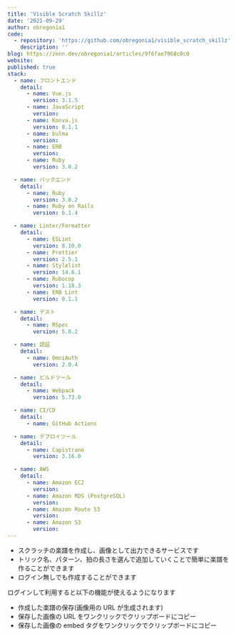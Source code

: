```yaml
---
title: 'Visible Scratch Skillz'
date: '2021-09-29'
author: obregonia1
code:
  - repository: 'https://github.com/obregonia1/visible_scratch_skillz'
    description: ''
blog: https://zenn.dev/obregonia1/articles/9f6fae7968c0c0
website:
published: true
stack:
  - name: フロントエンド
    detail:
      - name: Vue.js
        version: 3.1.5
      - name: JavaScript
        version:
      - name: Konva.js
        version: 8.1.1
      - name: bulma
        version:
      - name: ERB
        version:
      - name: Ruby
        version: 3.0.2

  - name: バックエンド
    detail:
      - name: Ruby
        version: 3.0.2
      - name: Ruby on Rails
        version: 6.1.4

  - name: Linter/Formatter
    detail:
      - name: ESLint
        version: 8.10.0
      - name: Prettier
        version: 2.5.1
      - name: Stylelint
        version: 14.6.1
      - name: Rubocop
        version: 1.18.3
      - name: ERB Lint
        version: 0.1.1

  - name: テスト
    detail:
      - name: RSpec
        version: 5.0.2

  - name: 認証
    detail:
      - name: OmniAuth
        version: 2.0.4

  - name: ビルドツール
    detail:
      - name: Webpack
        version: 5.73.0

  - name: CI/CD
    detail:
      - name: GitHub Actions

  - name: デプロイツール
    detail:
      - name: Capistrano
        version: 3.16.0

  - name: AWS
    detail:
      - name: Amazon EC2
        version:
      - name: Amazon RDS (PostgreSQL)
        version:
      - name: Amazon Route 53
        version:
      - name: Amazon S3
        version:
---
```


- スクラッチの楽譜を作成し、画像として出力できるサービスです
- トリック名、パターン、拍の長さを選んで追加していくことで簡単に楽譜を作ることができます
- ログイン無しでも作成することができます

ログインして利用すると以下の機能が使えるようになります

- 作成した楽譜の保存(画像用の URL が生成されます)
- 保存した画像の URL をワンクリックでクリップボードにコピー
- 保存した画像の embed タグをワンクリックでクリップボードにコピー
